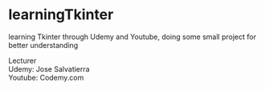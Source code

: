 # learningTkinter
learning Tkinter through Udemy and Youtube, doing some small project for better understanding

Lecturer  
Udemy: Jose Salvatierra  
Youtube: Codemy.com
